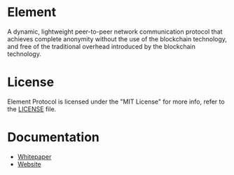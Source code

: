 # Element

A dynamic, lightweight peer-to-peer network communication protocol that achieves complete anonymity without the use of the blockchain technology, and free of the traditional overhead introduced by the blockchain technology.

# License

Element Protocol is licensed under the "MIT License" for more info, refer to the [LICENSE](LICENSE) file.

# Documentation

- [Whitepaper](https://element-protocol.com/assets/element_whitepaper.pdf)
- [Website](https://element-protocol.com)
